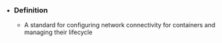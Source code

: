- ### Definition
	- A standard for configuring network connectivity for containers and managing their lifecycle